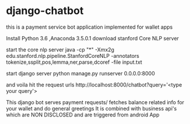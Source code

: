 # django-chatbot
this is a payment service bot application implemented for wallet apps

Install Python 3.6 ,Anaconda 3.5.0.1
download stanford Core NLP server

start the core nlp server 
java -cp "*" -Xmx2g edu.stanford.nlp.pipeline.StanfordCoreNLP -annotators tokenize,ssplit,pos,lemma,ner,parse,dcoref -file input.txt

start django server 
python manage.py runserver 0.0.0.0:8000

and voila hit the request urls
 http://localhost:8000/chatbot?query='<type your query'>
 
This django bot serves payment requests/ fetches balance related info for your wallet and do general greetings
It is combined with business api's which are NON DISCLOSED and are triggered from android App



